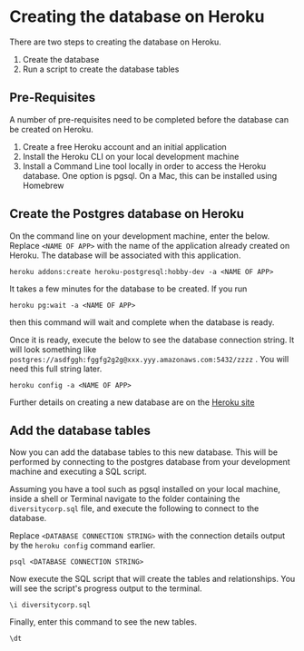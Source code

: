 # Creating the database on Heroku

There are two steps to creating the database on Heroku.

1. Create the database
2. Run a script to create the database tables

## Pre-Requisites

A number of pre-requisites need to be completed before the database can be created on Heroku.

1. Create a free Heroku account and an initial application
2. Install the Heroku CLI on your local development machine
3. Install a Command Line tool locally in order to access the Heroku database. One option is pgsql. On a Mac, this can be installed using Homebrew

## Create the Postgres database on Heroku

On the command line on your development machine, enter the below. Replace `<NAME OF APP>` with the name of the application already created on Heroku. The database will be associated with this application.

```shell
heroku addons:create heroku-postgresql:hobby-dev -a <NAME OF APP>
```

It takes a few minutes for the database to be created. If you run

```shell
heroku pg:wait -a <NAME OF APP>
```

then this command will wait and complete when the database is ready.

Once it is ready, execute the below to see the database connection string. It will look something like `postgres://asdfggh:fggfg2g2g@xxx.yyy.amazonaws.com:5432/zzzz`
. You will need this full string later.

```shell
heroku config -a <NAME OF APP>
```

Further details on creating a new database are on the [Heroku site](https://devcenter.heroku.com/articles/heroku-postgresql#provisioning-heroku-postgres)

## Add the database tables

Now you can add the database tables to this new database. This will be performed by connecting to the postgres database from your development machine and executing a SQL script.

Assuming you have a tool such as pgsql installed on your local machine, inside a shell or Terminal navigate to the folder containing the `diversitycorp.sql` file, and execute the following to connect to the database.

Replace `<DATABASE CONNECTION STRING>` with the connection details output by the `heroku config` command earlier.

```shell
psql <DATABASE CONNECTION STRING>
```

Now execute the SQL script that will create the tables and relationships. You will see the script's progress output to the terminal.

```shell
\i diversitycorp.sql
```

Finally, enter this command to see the new tables.

```shell
\dt
```
